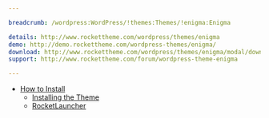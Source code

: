 ```yaml
---

breadcrumb: /wordpress:WordPress/!themes:Themes/!enigma:Enigma

details: http://www.rockettheme.com/wordpress/themes/enigma
demo: http://demo.rockettheme.com/wordpress-themes/enigma/
download: http://www.rockettheme.com/wordpress/themes/enigma/modal/downloads
support: http://www.rockettheme.com/forum/wordpress-theme-enigma

---
```


* [How to Install](../../start/themes.md#how-to-install)
    * [Installing the Theme](../../start/themes.md#installing-the-theme)
    * [RocketLauncher](../../start/rocketlauncher.md)
